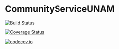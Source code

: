 # CommunityServiceUNAM

[![Build Status](https://travis-ci.org/miguelraz/CommunityServiceUNAM.jl.svg?branch=master)](https://travis-ci.org/miguelraz/CommunityServiceUNAM.jl)

[![Coverage Status](https://coveralls.io/repos/miguelraz/CommunityServiceUNAM.jl/badge.svg?branch=master&service=github)](https://coveralls.io/github/miguelraz/CommunityServiceUNAM.jl?branch=master)

[![codecov.io](http://codecov.io/github/miguelraz/CommunityServiceUNAM.jl/coverage.svg?branch=master)](http://codecov.io/github/miguelraz/CommunityServiceUNAM.jl?branch=master)
